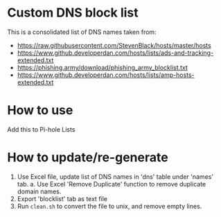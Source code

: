 # Custom DNS block list

This is a consolidated list of DNS names taken from:
- https://raw.githubusercontent.com/StevenBlack/hosts/master/hosts
- https://www.github.developerdan.com/hosts/lists/ads-and-tracking-extended.txt
- https://phishing.army/download/phishing_army_blocklist.txt
- https://www.github.developerdan.com/hosts/lists/amp-hosts-extended.txt

# How to use

Add this to Pi-hole Lists

# How to update/re-generate

1. Use Excel file, update list of DNS names in 'dns' table under 'names' tab.
    a. Use Excel 'Remove Duplicate' function to remove duplicate domain names.
2. Export 'blocklist' tab as text file
3. Run `clean.sh` to convert the file to unix, and remove empty lines.
